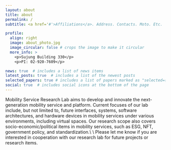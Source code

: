 ```yaml
---
layout: about
title: about
permalink: /
subtitle: <a href='#'>Affiliations</a>. Address. Contacts. Moto. Etc.

profile:
  align: right
  image: about_photo.jpg
  image_circular: false # crops the image to make it circular
  more_info: >
    <p>Sujung Building 330</p>
    <p>PI: 02-920-7609</p>

news: true  # includes a list of news items
latest_posts: true  # includes a list of the newest posts
selected_papers: true # includes a list of papers marked as "selected={true}"
social: true  # includes social icons at the bottom of the page
---
```


Mobility Service Research Lab aims to develop and innovate the next-generation mobility service and platform. Current focuses of our lab include, but not limited to, future interfaces, systems, software architectures, and hardware devices in mobility services under various environments, including virtual spaces. Our research scope also covers socio-economic/political items in mobility services, such as ESG, NFT, government policy, and standardization.\\
\\
Please let me know if you are interested in cooperation with our research lab for future projects or research items.



